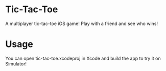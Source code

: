 # Tic-Tac-Toe
A multiplayer tic-tac-toe iOS game! Play with a friend and see who wins!

# Usage
You can open tic-tac-toe.xcodeproj in Xcode and build the app to try it on Simulator!
